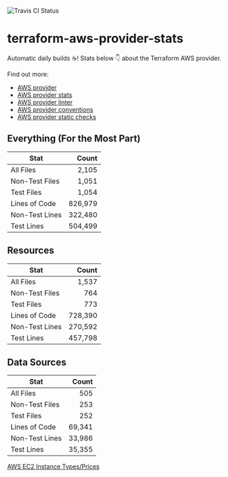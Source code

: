 ![Travis CI Status](https://travis-ci.org/YakDriver/terraform-aws-provider-stats.svg?branch=main)
# terraform-aws-provider-stats

Automatic daily builds :coffee:! Stats below :point_down: about the Terraform AWS provider.

Find out more:
* [AWS provider](https://github.com/terraform-providers/terraform-provider-aws)
* [AWS provider stats](https://github.com/YakDriver/terraform-aws-provider-stats)
* [AWS provider linter](https://github.com/terraform-providers/terraform-provider-aws/tree/master/awsproviderlint)
* [AWS provider conventions](https://github.com/YakDriver/terraform-aws-conventions)
* [AWS provider static checks](https://github.com/YakDriver/terraform-aws-provider-static-checks)



## Everything (For the Most Part)

|  Stat  |  Count  |
| ------------- | -------------: |
|  All Files  |  2,105  |
|  Non-Test Files  |  1,051  |
|  Test Files  |  1,054  |
|  Lines of Code  |  826,979  |
|  Non-Test Lines  |  322,480  |
|  Test Lines  |  504,499  |



## Resources

|  Stat  |  Count  |
| ------------- | -------------: |
|  All Files  |  1,537  |
|  Non-Test Files  |  764  |
|  Test Files  |  773  |
|  Lines of Code  |  728,390  |
|  Non-Test Lines  |  270,592  |
|  Test Lines  |  457,798  |



## Data Sources

|  Stat  |  Count  |
| ------------- | -------------: |
|  All Files  |  505  |
|  Non-Test Files  |  253  |
|  Test Files  |  252  |
|  Lines of Code  |  69,341  |
|  Non-Test Lines  |  33,986  |
|  Test Lines  |  35,355  |




[AWS EC2 Instance Types/Prices](https://github.com/YakDriver/aws-ec2-instance-types)
